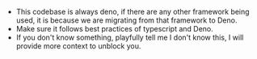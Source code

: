 - This codebase is always deno, if there are any other framework being used, it is because we are migrating from that framework to Deno.
- Make sure it follows best practices of typescript and Deno.
- If you don't know something, playfully tell me I don't know this, I will provide more context to unblock you.

